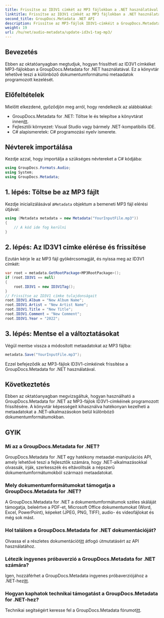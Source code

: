 ```yaml
---
title: Frissítse az ID3V1 címkét az MP3 fájlokban a .NET használatával
linktitle: Frissítse az ID3V1 címkét az MP3 fájlokban a .NET használatával
second_title: GroupDocs.Metadata .NET API
description: Frissítse az MP3-fájlok ID3V1-címkéit a GroupDocs.Metadata for .NET segítségével. Kövesse ezt az oktatóanyagot a metaadatok egyszerű kezeléséhez .NET-alkalmazásaiban.
weight: 19
url: /hu/net/audio-metadata/update-id3v1-tag-mp3/
---
```

## Bevezetés
Ebben az oktatóanyagban megtudjuk, hogyan frissítheti az ID3V1 címkéket MP3-fájlokban a GroupDocs.Metadata for .NET használatával. Ez a könyvtár lehetővé teszi a különböző dokumentumformátumú metaadatok programozott kezelését.
## Előfeltételek
Mielőtt elkezdené, győződjön meg arról, hogy rendelkezik az alábbiakkal:
- GroupDocs.Metadata for .NET: Töltse le és telepítse a könyvtárat innen[itt](https://releases.groupdocs.com/metadata/net/).
- Fejlesztői környezet: Visual Studio vagy bármely .NET-kompatibilis IDE.
- C# alapismeretek: C# programozási nyelv ismerete.

## Névterek importálása
Kezdje azzal, hogy importálja a szükséges névtereket a C# kódjába:
```csharp
using GroupDocs.Formats.Audio;
using System;
using GroupDocs.Metadata;
```
## 1. lépés: Töltse be az MP3 fájlt
 Kezdje inicializálásával a`Metadata` objektum a bemeneti MP3 fájl elérési útjával:
```csharp
using (Metadata metadata = new Metadata("YourInputFile.mp3"))
{
    // A kód ide fog kerülni
}
```
## 2. lépés: Az ID3V1 címke elérése és frissítése
Ezután kérje le az MP3 fájl gyökércsomagját, és nyissa meg az ID3V1 címkét:
```csharp
var root = metadata.GetRootPackage<MP3RootPackage>();
if (root.ID3V1 == null)
{
    root.ID3V1 = new ID3V1Tag();
}
// Frissítse az ID3V1 címke tulajdonságait
root.ID3V1.Album = "New Album Name";
root.ID3V1.Artist = "New Artist Name";
root.ID3V1.Title = "New Title";
root.ID3V1.Comment = "New Comment";
root.ID3V1.Year = "2022";
```
## 3. lépés: Mentse el a változtatásokat
Végül mentse vissza a módosított metaadatokat az MP3 fájlba:
```csharp
metadata.Save("YourInputFile.mp3");
```
Ezzel befejeződik az MP3-fájlok ID3V1-címkéinek frissítése a GroupDocs.Metadata for .NET használatával.

## Következtetés
Ebben az oktatóanyagban megvizsgáltuk, hogyan használható a GroupDocs.Metadata for .NET az MP3-fájlok ID3V1-címkéinek programozott frissítésére. A könyvtár képességeit kihasználva hatékonyan kezelheti a metaadatokat a .NET-alkalmazásokon belül különböző dokumentumformátumokban.

## GYIK
### Mi az a GroupDocs.Metadata for .NET?
GroupDocs.Metadata for .NET egy hatékony metaadat-manipulációs API, amely lehetővé teszi a fejlesztők számára, hogy .NET-alkalmazásokkal olvassák, írják, szerkesszék és eltávolítsák a népszerű dokumentumformátumokból származó metaadatokat.
### Mely dokumentumformátumokat támogatja a GroupDocs.Metadata for .NET?
A GroupDocs.Metadata for .NET a dokumentumformátumok széles skáláját támogatja, beleértve a PDF-et, Microsoft Office dokumentumokat (Word, Excel, PowerPoint), képeket (JPEG, PNG, TIFF), audio- és videofájlokat és még sok mást.
### Hol találom a GroupDocs.Metadata for .NET dokumentációját?
 Olvassa el a részletes dokumentációt[itt](https://tutorials.groupdocs.com/metadata/net/) átfogó útmutatásért az API használatához.
### Létezik ingyenes próbaverzió a GroupDocs.Metadata for .NET számára?
 Igen, hozzáférhet a GroupDocs.Metadata ingyenes próbaverziójához a .NET-hez[itt](https://releases.groupdocs.com/).
### Hogyan kaphatok technikai támogatást a GroupDocs.Metadata for .NET-hez?
 Technikai segítségért keresse fel a GroupDocs.Metadata fórumot[itt](https://forum.groupdocs.com/c/metadata/14).